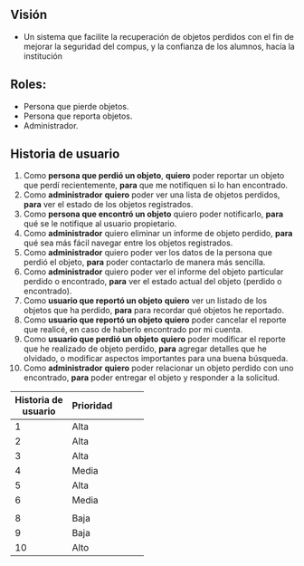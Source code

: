 ## Visión
- Un sistema que facilite la recuperación de objetos perdidos con el fin de mejorar la seguridad del compus, y la confianza de los alumnos, hacía la institución
## Roles:
- Persona que pierde objetos.
- Persona que reporta objetos.
- Administrador.
## Historia de usuario
1. Como **persona que perdió un objeto**, **quiero** poder reportar un objeto que perdí recientemente, **para** que me notifiquen si lo han encontrado.
2. Como **administrador** **quiero** poder ver una lista de objetos perdidos, **para** ver el estado de los objetos registrados.
3. Como **persona que encontró un objeto** quiero poder notificarlo, **para** qué se le notifique al usuario propietario.
4. Como **administrador** quiero eliminar un informe de objeto perdido, **para** qué sea más fácil navegar entre los objetos registrados.
5. Como **administrador** quiero poder ver los datos de la persona que perdió el objeto, **para** poder contactarlo de manera más sencilla.
6. Como **administrador** quiero poder ver el informe del objeto particular perdido o encontrado, **para** ver el estado actual del objeto (perdido o encontrado).
7. Como **usuario que reportó un objeto** **quiero** ver un listado de los objetos que ha perdido, **para** para recordar qué objetos he reportado.
8. Como **usuario que reportó un objeto** **quiero** poder cancelar el reporte que realicé, en caso de haberlo encontrado por mi cuenta.
9. Como **usuario que perdió un objeto** **quiero** poder modificar el reporte que he realizado de objeto perdido, **para** agregar detalles que he olvidado, o modificar aspectos importantes para una buena búsqueda.
10. Como **administrador** **quiero** poder relacionar un objeto perdido con uno encontrado, **para** poder entregar el objeto y responder a la solicitud.


| Historia de <br>usuario | Prioridad |     |     |     |
| ----------------------- | --------- | --- | --- | --- |
| 1                       | Alta      |     |     |     |
| 2                       | Alta      |     |     |     |
| 3                       | Alta      |     |     |     |
| 4                       | Media     |     |     |     |
| 5                       | Alta      |     |     |     |
| 6                       | Media     |     |     |     |
|                         |           |     |     |     |
| 8                       | Baja      |     |     |     |
| 9                       | Baja      |     |     |     |
| 10                      | Alto      |     |     |     |
